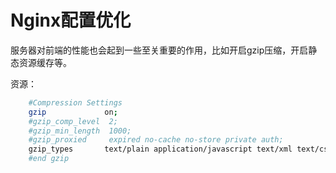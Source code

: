 # Nginx配置优化

服务器对前端的性能也会起到一些至关重要的作用，比如开启gzip压缩，开启静态资源缓存等。

资源：



```bash
    #Compression Settings
    gzip             on;
    #gzip_comp_level  2;
    #gzip_min_length  1000;
    #gzip_proxied     expired no-cache no-store private auth;
    gzip_types       text/plain application/javascript text/xml text/css application/xml;
    #end gzip
```



